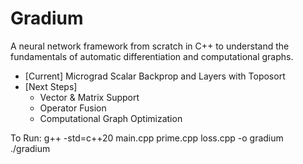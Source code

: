 # Gradium 
A neural network framework from scratch in C++ to understand the fundamentals of automatic differentiation and computational graphs.

- [Current] Micrograd Scalar Backprop and Layers with Toposort
- [Next Steps]
    - Vector & Matrix Support
    - Operator Fusion
    - Computational Graph Optimization

To Run:
g++ -std=c++20 main.cpp prime.cpp loss.cpp -o gradium
./gradium